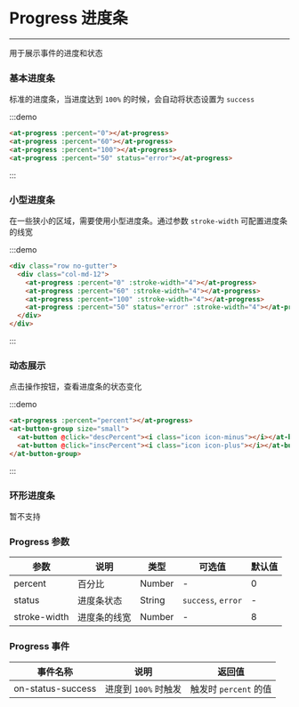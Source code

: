 # Progress 进度条

----

用于展示事件的进度和状态

### 基本进度条

标准的进度条，当进度达到 `100%` 的时候，会自动将状态设置为 `success`

:::demo
```html
<at-progress :percent="0"></at-progress>
<at-progress :percent="60"></at-progress>
<at-progress :percent="100"></at-progress>
<at-progress :percent="50" status="error"></at-progress>
```
:::

### 小型进度条

在一些狭小的区域，需要使用小型进度条。通过参数 `stroke-width` 可配置进度条的线宽

:::demo
```html
<div class="row no-gutter">
  <div class="col-md-12">
    <at-progress :percent="0" :stroke-width="4"></at-progress>
    <at-progress :percent="60" :stroke-width="4"></at-progress>
    <at-progress :percent="100" :stroke-width="4"></at-progress>
    <at-progress :percent="50" status="error" :stroke-width="4"></at-progress>
  </div>
</div>
```
:::

### 动态展示

点击操作按钮，查看进度条的状态变化

:::demo
```html
<at-progress :percent="percent"></at-progress>
<at-button-group size="small">
  <at-button @click="descPercent"><i class="icon icon-minus"></i></at-button>
  <at-button @click="inscPercent"><i class="icon icon-plus"></i></at-button>
</at-button-group>
```
:::

### 环形进度条

暂不支持

### Progress 参数

| 参数      | 说明          | 类型      | 可选值                           | 默认值  |
|---------- |-------------- |---------- |--------------------------------  |-------- |
| percent | 百分比 | Number | - | 0 |
| status | 进度条状态 | String | `success`, `error` | - |
| stroke-width | 进度条的线宽 | Number | - | 8 |

### Progress 事件

| 事件名称      | 说明          | 返回值  |
|------------- |-------------- |---------- |
| on-status-success | 进度到 `100%` 时触发 | 触发时 `percent` 的值 |

<style lang="scss" scoped>
.at-progress {
  margin-bottom: 8px;
}
</style>

<script>
export default {
  data () {
    return {
      percent: 0
    }
  },
  methods: {
    descPercent () {
      this.percent -= 10
      this.percent = this.percent < 0 ? 0 : this.percent
    },
    inscPercent () {
      this.percent += 10
      this.percent = this.percent > 100 ? 100 : this.percent
    }
  }
}
</script>
